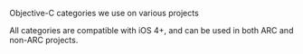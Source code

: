 Objective-C categories we use on various projects

All categories are compatible with iOS 4+, and can be used in both ARC and non-ARC projects.